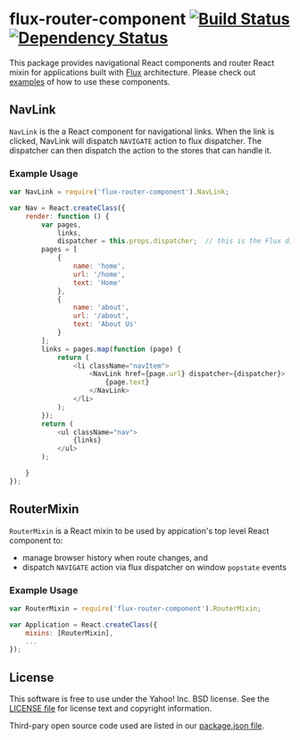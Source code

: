 # flux-router-component [![Build Status](https://travis-ci.org/yahoo/flux-router-component.svg?branch=master)](https://travis-ci.org/yahoo/flux-router-component) [![Dependency Status](https://david-dm.org/yahoo/flux-router-component.svg)](https://david-dm.org/yahoo/flux-router-component)
This package provides navigational React components and router React mixin for applications built with [Flux](http://facebook.github.io/react/docs/flux-overview.html) architecture.  Please check out [examples](https://github.com/yahoo/flux-router-component/tree/master/examples) of how to use these components.

## NavLink
`NavLink` is the a React component for navigational links.  When the link is clicked, NavLink will dispatch `NAVIGATE` action to flux dispatcher.  The dispatcher can then dispatch the action to the stores that can handle it.

### Example Usage
```js
var NavLink = require('flux-router-component').NavLink;

var Nav = React.createClass({
    render: function () {
        var pages,
            links,
            dispatcher = this.props.dispatcher;  // this is the Flux dispatcher object
        pages = [
            {
                name: 'home',
                url: '/home',
                text: 'Home'
            },
            {
                name: 'about',
                url: '/about',
                text: 'About Us'
            }
        ];
        links = pages.map(function (page) {
            return (
                <li className="navItem">
                    <NavLink href={page.url} dispatcher={dispatcher}>
                        {page.text}
                    </NavLink>
                </li>
            );
        });
        return (
            <ul className="nav">
                {links}
            </ul>
        );

    }
});
```

## RouterMixin
`RouterMixin` is a React mixin to be used by appication's top level React component to:

* manage browser history when route changes, and
* dispatch `NAVIGATE` action via flux dispatcher on window `popstate` events


### Example Usage
```js
var RouterMixin = require('flux-router-component').RouterMixin;

var Application = React.createClass({
    mixins: [RouterMixin],
    ...
});
```


## License
This software is free to use under the Yahoo! Inc. BSD license.
See the [LICENSE file][] for license text and copyright information.

[LICENSE file]: https://github.com/yahoo/flux-router-component/blob/master/LICENSE.md

Third-pary open source code used are listed in our [package.json file]( https://github.com/yahoo/flux-router-component/blob/master/package.json).

